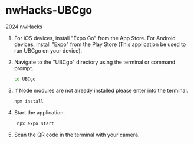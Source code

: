 # nwHacks-UBCgo
2024 nwHacks 

1. For iOS devices, install "Expo Go" from the App Store. For Android devices, install "Expo" from the Play Store (This application be used to run UBCgo on your device).

2. Navigate to the "UBCgo" directory using the terminal or command prompt.
   
    ```bash
    cd UBCgo
    ```

3. If Node modules are not already installed please enter into the terminal.

    ```bash
    npm install
    ```

4. Start the application.

   ```bash
    npx expo start
    ```

5. Scan the QR code in the terminal with your camera. 
